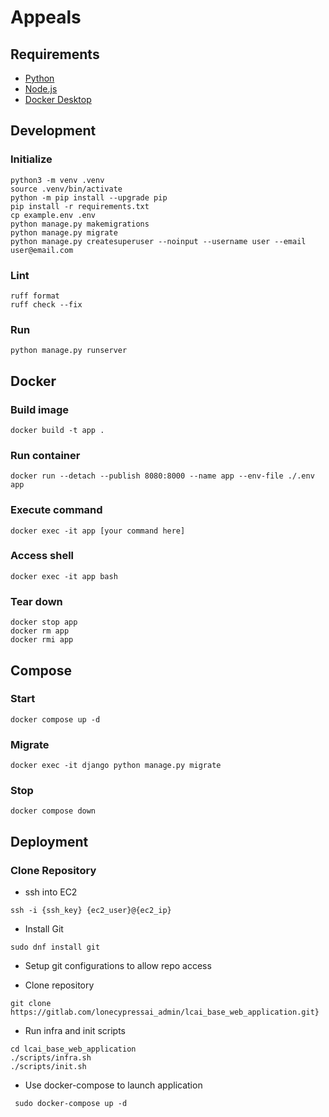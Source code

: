 # Appeals

## Requirements

-   [Python](https://www.python.org/)
-   [Node.js](https://nodejs.org/en)
-   [Docker Desktop](https://www.docker.com/products/docker-desktop/)

## Development

### Initialize

```shell
python3 -m venv .venv
source .venv/bin/activate
python -m pip install --upgrade pip
pip install -r requirements.txt
cp example.env .env
python manage.py makemigrations
python manage.py migrate
python manage.py createsuperuser --noinput --username user --email user@email.com
```

### Lint

```shell
ruff format
ruff check --fix
```

### Run

```shell
python manage.py runserver
```

## Docker

### Build image

```shell
docker build -t app .
```

### Run container

```shell
docker run --detach --publish 8080:8000 --name app --env-file ./.env app
```

### Execute command

```shell
docker exec -it app [your command here]
```

### Access shell

```shell
docker exec -it app bash
```

### Tear down

```shell
docker stop app
docker rm app
docker rmi app
```

## Compose

### Start

```shell
docker compose up -d
```

### Migrate

```shell
docker exec -it django python manage.py migrate
```

### Stop

```shell
docker compose down
```

## Deployment

### Clone Repository

-   ssh into EC2

```shell
ssh -i {ssh_key} {ec2_user}@{ec2_ip}
```

-   Install Git

```shell
sudo dnf install git
```

-   Setup git configurations to allow repo access

-   Clone repository

```shell
git clone https://gitlab.com/lonecypressai_admin/lcai_base_web_application.git}
```

-   Run infra and init scripts

```shell
cd lcai_base_web_application
./scripts/infra.sh
./scripts/init.sh
```

-   Use docker-compose to launch application

```shell
 sudo docker-compose up -d
```
